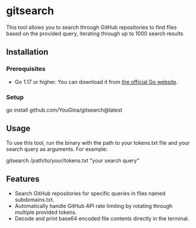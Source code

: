 # gitsearch
This tool allows you to search through GitHub repositories to find files based on the provided query, iterating through up to 1000 search results

## Installation

### Prerequisites

- Go 1.17 or higher. You can download it from [the official Go website](https://golang.org/dl/).

### Setup

go install github.com/YouGina/gitsearch@latest

## Usage

To use this tool, run the binary with the path to your tokens.txt file and your search query as arguments. For example:

gitsearch /path/to/your/tokens.txt "your search query"

## Features

* Search GitHub repositories for specific queries in files named subdomains.txt.
* Automatically handle GitHub API rate limiting by rotating through multiple provided tokens.
* Decode and print base64 encoded file contents directly in the terminal.
